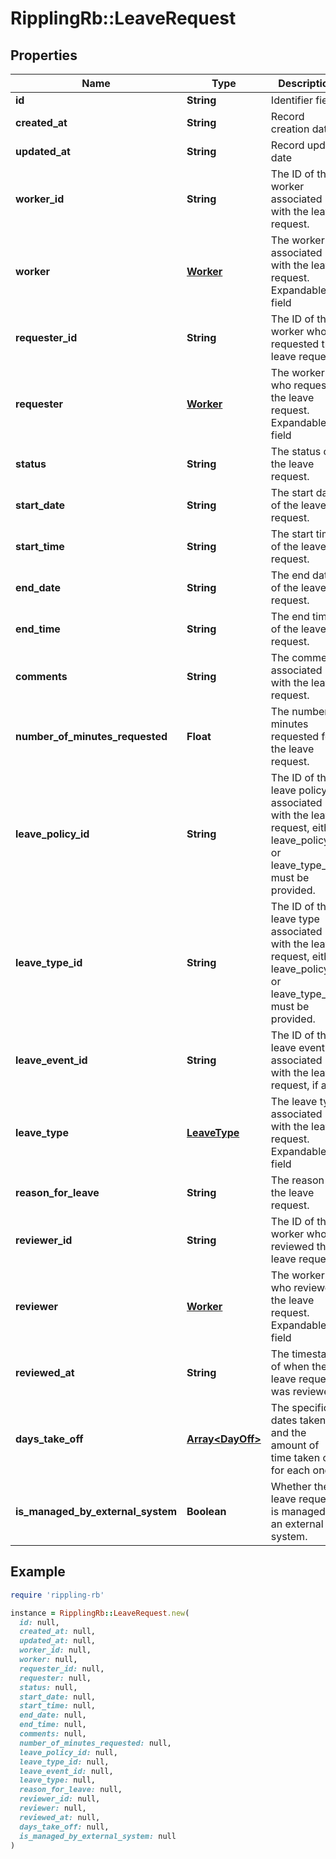 # RipplingRb::LeaveRequest

## Properties

| Name | Type | Description | Notes |
| ---- | ---- | ----------- | ----- |
| **id** | **String** | Identifier field |  |
| **created_at** | **String** | Record creation date |  |
| **updated_at** | **String** | Record update date |  |
| **worker_id** | **String** | The ID of the worker associated with the leave request. |  |
| **worker** | [**Worker**](Worker.md) | The worker associated with the leave request.  Expandable field | [optional] |
| **requester_id** | **String** | The ID of the worker who requested the leave request. | [optional] |
| **requester** | [**Worker**](Worker.md) | The worker who requested the leave request.  Expandable field | [optional] |
| **status** | **String** | The status of the leave request. |  |
| **start_date** | **String** | The start date of the leave request. |  |
| **start_time** | **String** | The start time of the leave request. | [optional] |
| **end_date** | **String** | The end date of the leave request. |  |
| **end_time** | **String** | The end time of the leave request. | [optional] |
| **comments** | **String** | The comments associated with the leave request. | [optional] |
| **number_of_minutes_requested** | **Float** | The number of minutes requested for the leave request. | [optional] |
| **leave_policy_id** | **String** | The ID of the leave policy associated with the leave request, either leave_policy_id or leave_type_id must be provided. | [optional] |
| **leave_type_id** | **String** | The ID of the leave type associated with the leave request, either leave_policy_id or leave_type_id must be provided. | [optional] |
| **leave_event_id** | **String** | The ID of the leave event associated with the leave request, if any. | [optional] |
| **leave_type** | [**LeaveType**](LeaveType.md) | The leave type associated with the leave request.  Expandable field | [optional] |
| **reason_for_leave** | **String** | The reason for the leave request. | [optional] |
| **reviewer_id** | **String** | The ID of the worker who reviewed the leave request. | [optional] |
| **reviewer** | [**Worker**](Worker.md) | The worker who reviewed the leave request.  Expandable field | [optional] |
| **reviewed_at** | **String** | The timestamp of when the leave request was reviewed. | [optional] |
| **days_take_off** | [**Array&lt;DayOff&gt;**](DayOff.md) | The specific dates taken off and the amount of time taken off for each one. | [optional] |
| **is_managed_by_external_system** | **Boolean** | Whether the leave request is managed by an external system. | [optional] |

## Example

```ruby
require 'rippling-rb'

instance = RipplingRb::LeaveRequest.new(
  id: null,
  created_at: null,
  updated_at: null,
  worker_id: null,
  worker: null,
  requester_id: null,
  requester: null,
  status: null,
  start_date: null,
  start_time: null,
  end_date: null,
  end_time: null,
  comments: null,
  number_of_minutes_requested: null,
  leave_policy_id: null,
  leave_type_id: null,
  leave_event_id: null,
  leave_type: null,
  reason_for_leave: null,
  reviewer_id: null,
  reviewer: null,
  reviewed_at: null,
  days_take_off: null,
  is_managed_by_external_system: null
)
```

